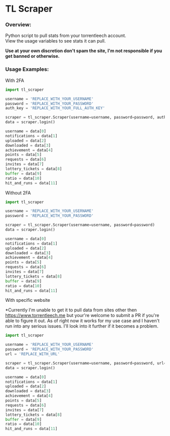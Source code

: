 # TL Scraper

### Overview:
Python script to pull stats from your torrentleech account.<br>
View the usage variables to see stats it can pull.<br>

**Use at your own discretion don't spam the site, I'm not responsible if you get banned or otherwise.**

### Usage Examples:
With 2FA
```python
import tl_scraper

username = 'REPLACE_WITH_YOUR_USERNAME'
password = 'REPLACE_WITH_YOUR_PASSWORD'
auth_key = 'REPLACE_WITH_YOUR_FULL_AUTH_KEY'

scraper = tl_scraper.Scraper(username=username, password=password, auth_key=auth_key)
data = scraper.login()

username = data[0]
notifications = data[1]
uploaded = data[2]
downloaded = data[3]
achievement = data[4]
points = data[5]
requests = data[6]
invites = data[7]
lottery_tickets = data[8]
buffer = data[9]
ratio = data[10]
hit_and_runs = data[11]
```

Without 2FA
```python
import tl_scraper

username = 'REPLACE_WITH_YOUR_USERNAME'
password = 'REPLACE_WITH_YOUR_PASSWORD'

scraper = tl_scraper.Scraper(username=username, password=password)
data = scraper.login()

username = data[0]
notifications = data[1]
uploaded = data[2]
downloaded = data[3]
achievement = data[4]
points = data[5]
requests = data[6]
invites = data[7]
lottery_tickets = data[8]
buffer = data[9]
ratio = data[10]
hit_and_runs = data[11]
```

With specific website


*Currently I'm unable to get it to pull data from sites other then https://www.torrentleech.me but your're welcome to submit a PR if you're able to figure it out. As of right now it works for my use case and I haven't run into any serious issues. I'll look into it further if it becomes a problem.
```python
import tl_scraper

username = 'REPLACE_WITH_YOUR_USERNAME'
password = 'REPLACE_WITH_YOUR_PASSWORD'
url = 'REPLACE_WITH_URL'

scraper = tl_scraper.Scraper(username=username, password=password, url=url)
data = scraper.login()

username = data[0]
notifications = data[1]
uploaded = data[2]
downloaded = data[3]
achievement = data[4]
points = data[5]
requests = data[6]
invites = data[7]
lottery_tickets = data[8]
buffer = data[9]
ratio = data[10]
hit_and_runs = data[11]
```

